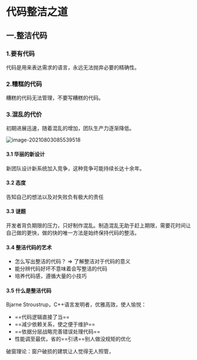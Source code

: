 # 代码整洁之道

## 一.整洁代码

### 1.要有代码

代码是用来表达需求的语言，永远无法抛弃必要的精确性。

### 2.糟糕的代码

糟糕的代码无法管理，不要写糟糕的代码。

###  3.混乱的代价

初期进展迅速，随着混乱的增加，团队生产力逐渐降低。

![image-20210803085539518](E:\Notebook\typora文件\image-20210803085539518.png)

#### 3.1 华丽的新设计

新团队设计新系统加入竞争，这种竞争可能持续长达十余年。

#### 3.2 态度

告知自己的想法以及对失败负有极大的责任

#### 3.3 谜题

开发者背负期限的压力，只好制作混乱。制造混乱无助于赶上期限，需要花时间让自己做的更快，做的快的唯一方法是始终保持代码的整洁。

#### 3.4 整洁代码的艺术

- 怎么写出整洁的代码？ => 了解整洁对于代码的意义 
- 能分辨代码好坏不意味着会写整洁的代码
- 培养代码感，遵循大量的小技巧   

#### 3.5 什么是整洁代码

Bjarne Stroustrup，C++语言发明者，优雅高效，使人愉悦：

- ==代码逻辑直接了当==
- ==减少依赖关系，使之便于维护==
- ==依据分层战略完善错误处理代码==
- 性能调至最优，省的==引诱==别人做没规矩的优化

破窗理论：窗户破损的建筑让人觉得无人照管，

